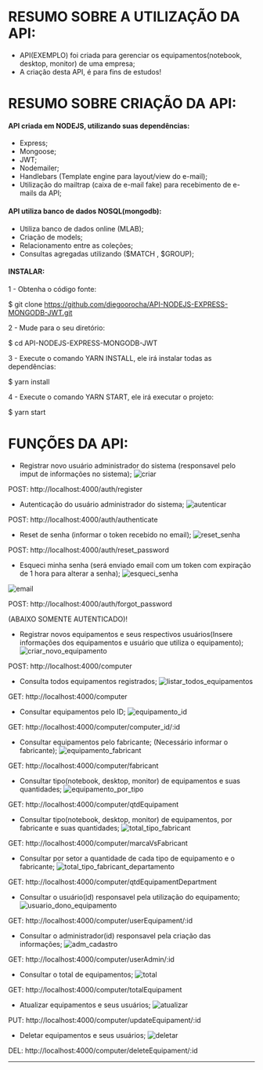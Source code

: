 # RESUMO SOBRE A UTILIZAÇÃO DA API:
- API(EXEMPLO) foi criada para gerenciar os equipamentos(notebook, desktop, monitor) de uma empresa;
- A criação desta API, é para fins de estudos!

# RESUMO SOBRE CRIAÇÃO DA API:
#### API criada em NODEJS, utilizando suas dependências:
- Express;
- Mongoose;
- JWT;
- Nodemailer;
- Handlebars (Template engine para layout/view do e-mail);
- Utilização do mailtrap (caixa de e-mail fake) para recebimento de e-mails da API;

#### API utiliza banco de dados NOSQL(mongodb):
- Utiliza banco de dados online (MLAB);
- Criação de models;
- Relacionamento entre as coleções;
- Consultas agregadas utilizando ($MATCH , $GROUP);

#### INSTALAR:

1 - Obtenha o código fonte:

$ git clone https://github.com/diegoorocha/API-NODEJS-EXPRESS-MONGODB-JWT.git

2 - Mude para o seu diretório:

$ cd API-NODEJS-EXPRESS-MONGODB-JWT

3 - Execute o comando YARN INSTALL, ele irá instalar todas as dependências:

$ yarn install

4 - Execute o comando YARN START, ele irá executar o projeto:

$ yarn start



# FUNÇÕES DA API:
- Registrar novo usuário administrador do sistema (responsavel pelo imput de informações no sistema);
![criar](https://user-images.githubusercontent.com/46031435/53509484-9f177500-3a9a-11e9-81f6-a5c0bddc185c.JPG)

POST: http://localhost:4000/auth/register

- Autenticação do usuário administrador do sistema;
![autenticar](https://user-images.githubusercontent.com/46031435/53509630-e998f180-3a9a-11e9-9c7e-c86aecc86724.JPG)

POST: http://localhost:4000/auth/authenticate

- Reset de senha (informar o token recebido no email);
![reset_senha](https://user-images.githubusercontent.com/46031435/53509674-07665680-3a9b-11e9-9a48-7e01cff5a637.JPG)

POST: http://localhost:4000/auth/reset_password

- Esqueci minha senha (será enviado email com um token com expiração de 1 hora para alterar a senha);
![esqueci_senha](https://user-images.githubusercontent.com/46031435/53511327-f91a3980-3a9e-11e9-9624-2a47eb3fa1dd.JPG)

![email](https://user-images.githubusercontent.com/46031435/53511278-d4be5d00-3a9e-11e9-9c20-5e251303b7a6.JPG)

POST: http://localhost:4000/auth/forgot_password

(ABAIXO SOMENTE AUTENTICADO)!
- Registrar novos equipamentos e seus respectivos usuários(Insere informações dos equipamentos e usuário que utiliza o equipamento); 
![criar_novo_equipamento](https://user-images.githubusercontent.com/46031435/53510161-18639780-3a9c-11e9-9af7-d3a104470262.JPG)

POST: http://localhost:4000/computer

- Consulta todos equipamentos registrados;
![listar_todos_equipamentos](https://user-images.githubusercontent.com/46031435/53510190-25808680-3a9c-11e9-973b-166bd4c7ed4c.JPG)

GET: http://localhost:4000/computer

- Consultar equipamentos pelo ID;
![equipamento_id](https://user-images.githubusercontent.com/46031435/53510263-49dc6300-3a9c-11e9-9c51-4449085953be.JPG)

GET: http://localhost:4000/computer/computer_id/:id

- Consultar equipamentos pelo fabricante; (Necessário informar o fabricante);
![equipamento_fabricant](https://user-images.githubusercontent.com/46031435/53510339-88721d80-3a9c-11e9-89cf-511fa95217e2.JPG)

GET: http://localhost:4000/computer/fabricant

- Consultar tipo(notebook, desktop, monitor) de equipamentos e suas quantidades;
![equipamento_por_tipo](https://user-images.githubusercontent.com/46031435/53510433-b6576200-3a9c-11e9-9644-42ae387f339a.JPG)

GET: http://localhost:4000/computer/qtdEquipament

- Consultar tipo(notebook, desktop, monitor) de equipamentos, por fabricante e suas quantidades;
![total_tipo_fabricant](https://user-images.githubusercontent.com/46031435/53510480-dc7d0200-3a9c-11e9-9b5b-732b21632b4f.JPG)

GET: http://localhost:4000/computer/marcaVsFabricant

- Consultar por setor a quantidade de cada tipo de equipamento e o fabricante;
![total_tipo_fabricant_departamento](https://user-images.githubusercontent.com/46031435/53510558-0b937380-3a9d-11e9-9c1b-01e80ea4b6d7.JPG)

GET: http://localhost:4000/computer/qtdEquipamentDepartment

- Consultar o usuário(id) responsavel pela utilização do equipamento;
![usuario_dono_equipamento](https://user-images.githubusercontent.com/46031435/53510620-367dc780-3a9d-11e9-8f43-4d40743eaf8d.JPG)

GET: http://localhost:4000/computer/userEquipament/:id

- Consultar o administrador(id) responsavel pela criação das informações;
![adm_cadastro](https://user-images.githubusercontent.com/46031435/53510672-51503c00-3a9d-11e9-9c7b-5f402247e2b0.JPG)

GET: http://localhost:4000/computer/userAdmin/:id

- Consultar o total de equipamentos;
![total](https://user-images.githubusercontent.com/46031435/53511797-fc61f500-3a9f-11e9-8e58-2660256fc86c.JPG)

GET: http://localhost:4000/computer/totalEquipament

- Atualizar equipamentos e seus usuários;
![atualizar](https://user-images.githubusercontent.com/46031435/53510752-7fce1700-3a9d-11e9-9c41-c22762cb4ac3.JPG)

PUT: http://localhost:4000/computer/updateEquipament/:id

- Deletar equipamentos e seus usuários;
![deletar](https://user-images.githubusercontent.com/46031435/53510804-9d9b7c00-3a9d-11e9-9709-fbf0959d9243.JPG)

DEL: http://localhost:4000/computer/deleteEquipament/:id


-------
